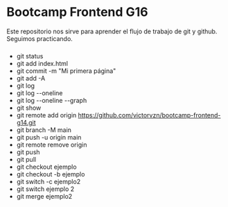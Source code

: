 # Bootcamp Frontend G16

Este repositorio nos sirve para aprender el flujo de trabajo de git  y github.
Seguimos practicando.
###

* git status
* git add index.html
* git commit -m "Mi primera página"
* git add -A
* git log
* git log --oneline
* git log --oneline --graph
* git show
* git remote add origin https://github.com/victorvzn/bootcamp-frontend-g14.git
* git branch -M main
* git push -u origin main
* git remote remove origin
* git push
* git pull
* git checkout ejemplo
* git checkout -b ejemplo
* git switch -c ejemplo2
* git switch ejemplo 2
* git merge ejemplo2